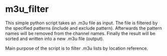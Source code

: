 # m3u_filter

This simple python script takes an .m3u file as input. The file is filtered by the specified patterns (include and exclude pattern). Afterwards the pattern names will be removed from the channel names. Finally the result will be sorted and written into a new .m3u file (output).

Main purpose of the script is to filter .m3u lists by location reference.
